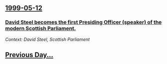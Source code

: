 ## [1999-05-12](/news/1999/05/12/index.md)

### [ David Steel becomes the first Presiding Officer (speaker) of the modern Scottish Parliament.](/news/1999/05/12/david-steel-becomes-the-first-presiding-officer-speaker-of-the-modern-scottish-parliament.md)
_Context: David Steel, Scottish Parliament_

## [Previous Day...](/news/1999/05/11/index.md)

